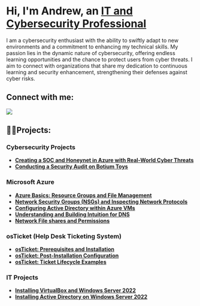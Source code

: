 <h1>Hi, I'm Andrew, an <a href="https://www.linkedin.com/in/andrew-khun/">IT and Cybersecurity Professional</a></h1>

I am a cybersecurity enthusiast with the ability to swiftly adapt to new environments and a commitment to enhancing my technical skills. My passion lies in the dynamic nature of cybersecurity, offering endless learning opportunities and the chance to protect users from cyber threats. I aim to connect with organizations that share my dedication to continuous learning and security enhancement, strengthening their defenses against cyber risks.

<h2>Connect with me:</h2>
<a href="https://www.linkedin.com/in/andrew-khun"><img src="https://img.shields.io/badge/-LinkedIn-0072b1?&style=for-the-badge&logo=linkedin&logoColor=white" /></a>


<h2>👨‍💻Projects:</h2>

### Cybersecurity Projects

- **[Creating a SOC and Honeynet in Azure with Real-World Cyber Threats](https://github.com/andrewkhun/Azure-Honeynet-SOC)**
- **[Conducting a Security Audit on Botium Toys](https://github.com/andrewkhun/Botium-Toys-Audit)**
  
### Microsoft Azure
- **[Azure Basics: Resource Groups and File Management](https://github.com/andrewkhun/azure-basics)**
- **[Network Security Groups (NSGs) and Inspecting Network Protocols](https://github.com/andrewkhun/azure-network-protocols)**
- **[Configuring Active Directory within Azure VMs](https://github.com/andrewkhun/configure-ad)**
- **[Understanding and Building Intuition for DNS](https://github.com/andrewkhun/understanding-dns)**
- **[Network File shares and Permissions](https://github.com/andrewkhun/network-file-shares)**

### osTicket (Help Desk Ticketing System)
- **[osTicket: Prerequisites and Installation](https://github.com/andrewkhun/osticket-prereqs)**
- **[osTicket: Post-Installation Configuration](https://github.com/andrewkhun/post-install-config)**
- **[osTicket: Ticket Lifecycle Examples](https://github.com/andrewkhun/ticket-lifecycle)**


### IT Projects
- **[Installing VirtualBox and Windows Server 2022](https://github.com/andrewkhun/virtualbox)**
- **[Installing Active Directory on Windows Server 2022](https://github.com/andrewkhun/install-ad/)**
